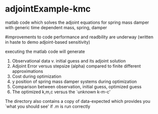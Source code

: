 # adjointExample-kmc
matlab code which solves the adjoint equations for spring mass damper with generic time dependent mass, spring, damper

#improvements to code performance and readbility are underway (written in haste to demo adjoint-based sensitivity)

executing the matlab code will generate 
1) Observational data v. initial guess and its adjoint solution
2) Adjoint Error versus stepsize (alpha) compared to finite different approximations
3) Cost during optimization
4) y position of spring mass damper systems during optimization
5) Comparison between observation, initial guess, optimized guess
6) The optimized k,m,c versus the `unknown k-m-c'

The directory also contains a copy of data-expected which provides you `what you should see' if .m is run correctly
